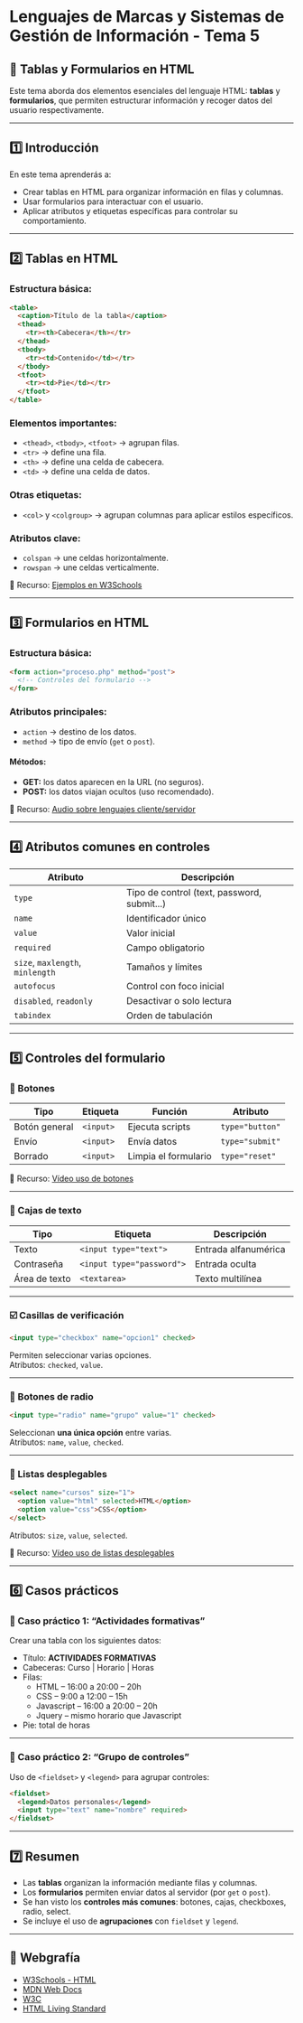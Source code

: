 # Lenguajes de Marcas y Sistemas de Gestión de Información - Tema 5

## 🧩 Tablas y Formularios en HTML

Este tema aborda dos elementos esenciales del lenguaje HTML: **tablas** y **formularios**, que permiten estructurar información y recoger datos del usuario respectivamente.

---

## 1️⃣ Introducción
En este tema aprenderás a:
- Crear tablas en HTML para organizar información en filas y columnas.
- Usar formularios para interactuar con el usuario.
- Aplicar atributos y etiquetas específicas para controlar su comportamiento.

---

## 2️⃣ Tablas en HTML

### Estructura básica:
```html
<table>
  <caption>Título de la tabla</caption>
  <thead>
    <tr><th>Cabecera</th></tr>
  </thead>
  <tbody>
    <tr><td>Contenido</td></tr>
  </tbody>
  <tfoot>
    <tr><td>Pie</td></tr>
  </tfoot>
</table>
```

### Elementos importantes:
- `<thead>`, `<tbody>`, `<tfoot>` → agrupan filas.
- `<tr>` → define una fila.
- `<th>` → define una celda de cabecera.
- `<td>` → define una celda de datos.

### Otras etiquetas:
- `<col>` y `<colgroup>` → agrupan columnas para aplicar estilos específicos.

### Atributos clave:
- `colspan` → une celdas horizontalmente.  
- `rowspan` → une celdas verticalmente.

📎 Recurso: [Ejemplos en W3Schools](https://www.w3schools.com/tags/tag_col.asp)

---

## 3️⃣ Formularios en HTML

### Estructura básica:
```html
<form action="proceso.php" method="post">
  <!-- Controles del formulario -->
</form>
```

### Atributos principales:
- `action` → destino de los datos.
- `method` → tipo de envío (`get` o `post`).

#### Métodos:
- **GET:** los datos aparecen en la URL (no seguros).
- **POST:** los datos viajan ocultos (uso recomendado).

📎 Recurso: [Audio sobre lenguajes cliente/servidor](https://bit.ly/3enxKm9)

---

## 4️⃣ Atributos comunes en controles

| Atributo | Descripción |
|-----------|--------------|
| `type` | Tipo de control (text, password, submit...) |
| `name` | Identificador único |
| `value` | Valor inicial |
| `required` | Campo obligatorio |
| `size`, `maxlength`, `minlength` | Tamaños y límites |
| `autofocus` | Control con foco inicial |
| `disabled`, `readonly` | Desactivar o solo lectura |
| `tabindex` | Orden de tabulación |

---

## 5️⃣ Controles del formulario

### 🔘 Botones
| Tipo | Etiqueta | Función | Atributo |
|------|------------|----------|-----------|
| Botón general | `<input>` | Ejecuta scripts | `type="button"` |
| Envío | `<input>` | Envía datos | `type="submit"` |
| Borrado | `<input>` | Limpia el formulario | `type="reset"` |

📎 Recurso: [Vídeo uso de botones](https://bit.ly/3fE4Kqt)

---

### 📝 Cajas de texto
| Tipo | Etiqueta | Descripción |
|------|-----------|-------------|
| Texto | `<input type="text">` | Entrada alfanumérica |
| Contraseña | `<input type="password">` | Entrada oculta |
| Área de texto | `<textarea>` | Texto multilínea |

---

### ☑️ Casillas de verificación
```html
<input type="checkbox" name="opcion1" checked>
```
Permiten seleccionar varias opciones.  
Atributos: `checked`, `value`.

---

### 🔘 Botones de radio
```html
<input type="radio" name="grupo" value="1" checked>
```
Seleccionan **una única opción** entre varias.  
Atributos: `name`, `value`, `checked`.

---

### 📜 Listas desplegables
```html
<select name="cursos" size="1">
  <option value="html" selected>HTML</option>
  <option value="css">CSS</option>
</select>
```
Atributos: `size`, `value`, `selected`.

📎 Recurso: [Vídeo uso de listas desplegables](https://bit.ly/2USfPMx)

---

## 6️⃣ Casos prácticos

### 🧠 Caso práctico 1: “Actividades formativas”
Crear una tabla con los siguientes datos:
- Título: **ACTIVIDADES FORMATIVAS**
- Cabeceras: Curso | Horario | Horas
- Filas:
  - HTML – 16:00 a 20:00 – 20h  
  - CSS – 9:00 a 12:00 – 15h  
  - Javascript – 16:00 a 20:00 – 20h  
  - Jquery – mismo horario que Javascript  
- Pie: total de horas

---

### 🧩 Caso práctico 2: “Grupo de controles”
Uso de `<fieldset>` y `<legend>` para agrupar controles:
```html
<fieldset>
  <legend>Datos personales</legend>
  <input type="text" name="nombre" required>
</fieldset>
```

---

## 7️⃣ Resumen
- Las **tablas** organizan la información mediante filas y columnas.
- Los **formularios** permiten enviar datos al servidor (por `get` o `post`).
- Se han visto los **controles más comunes**: botones, cajas, checkboxes, radio, select.
- Se incluye el uso de **agrupaciones** con `fieldset` y `legend`.

---

## 🔗 Webgrafía
- [W3Schools - HTML](https://www.w3schools.com/)
- [MDN Web Docs](https://developer.mozilla.org/es/docs/Web)
- [W3C](https://www.w3.org/)
- [HTML Living Standard](https://html.spec.whatwg.org/)



